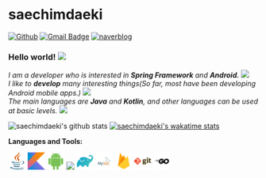 
# saechimdaeki  
[![Github](https://img.shields.io/badge/-Github-000?style=flat&logo=Github&logoColor=white)](https://github.com/saechimdaeki)
[![Gmail Badge](https://img.shields.io/badge/-anima94@kakao.com-c14438?style=flat-square&logo=Gmail&logoColor=white&link=mailto:anima94@kakao.com)](mailto:anima94@kakao.com)
[![naverblog](https://img.shields.io/badge/naver-blog-badge)](http://blog.naver.com/anima94)

### Hello world!&nbsp;<img src="https://thumbs.gfycat.com/BareHeavenlyBluefintuna-size_restricted.gif" width="35px">

<p>
  <em>
    I am a developer who is interested in <b>Spring Framework</b> and <b>Android.</b> <img src="https://camo.githubusercontent.com/5806488e6563b58f90ece7330731dc4bac7b8060/68747470733a2f2f7265732e636c6f7564696e6172792e636f6d2f646576706f73742f696d6167652f66657463682f732d2d51484743706e574b2d2d2f68747470733a2f2f6769746875622e636f6d2f6e70656e7472656c2f6f63746f636c697070792f626c6f622f6d61737465722f676966732f656172732e67696625334672617725334474727565" width="35px"> <br>
    I like to <b>develop</b> many interesting things(So far, most have been developing Android mobile apps.) <img src="https://thumbs.gfycat.com/SickSnarlingBrownbutterfly-size_restricted.gif" width="35px"> <br>
    The main languages are <b>Java</b> and <b>Kotlin</b>, and other languages can be used at basic levels. <img src="https://miro.medium.com/max/384/0*A6EB_Ykks5bPp_rM.gif" width="35px">
  </em>  
</p>

![saechimdaeki's github stats](https://github-readme-stats.vercel.app/api?username=saechimdaeki&show_icons=true&title_color=fff&icon_color=79ff97&text_color=9f9f9f&bg_color=151515)
[![saechimdaeki's wakatime stats](https://github-readme-stats.vercel.app/api/wakatime?username=saechimdaeki)](https://github.com/saechimdaeki/saechimdaeki)



**Languages and Tools:**  

<code><img height="35" src="https://raw.githubusercontent.com/github/explore/80688e429a7d4ef2fca1e82350fe8e3517d3494d/topics/java/java.png"></code>
<code><img height="35" src="https://raw.githubusercontent.com/github/explore/80688e429a7d4ef2fca1e82350fe8e3517d3494d/topics/kotlin/kotlin.png"></code>
<code><img height="35" src="https://raw.githubusercontent.com/github/explore/80688e429a7d4ef2fca1e82350fe8e3517d3494d/topics/android/android.png"></code>
<code><img height="35" src="https://github.com/spring-projects/spring-framework/blob/master/src/docs/spring-framework.png"></code>
<code><img height="35" src="https://raw.githubusercontent.com/github/explore/59009b1589a883459c0ae19044e3e7e3ec0c4e0a/topics/gradle/gradle.png"></code>
<code><img height="35" src="https://raw.githubusercontent.com/github/explore/80688e429a7d4ef2fca1e82350fe8e3517d3494d/topics/mysql/mysql.png"></code>
<code><img height="35" src="https://raw.githubusercontent.com/github/explore/80688e429a7d4ef2fca1e82350fe8e3517d3494d/topics/firebase/firebase.png"></code>
<code><img height="35" src="https://raw.githubusercontent.com/github/explore/80688e429a7d4ef2fca1e82350fe8e3517d3494d/topics/git/git.png"></code>
<code><img height="35" src="https://raw.githubusercontent.com/github/explore/80688e429a7d4ef2fca1e82350fe8e3517d3494d/topics/go/go.png"></code>

<!--
**saechimdaeki/saechimdaeki** is a ✨ _special_ ✨ repository because its `README.md` (this file) appears on your GitHub profile.

Here are some ideas to get you started:

- 🔭 I’m currently working on ...
- 🌱 I’m currently learning ...
- 👯 I’m looking to collaborate on ...
- 🤔 I’m looking for help with ...
- 💬 Ask me about ...
- 📫 How to reach me: ...
- 😄 Pronouns: ...
- ⚡ Fun fact: ...
-->
